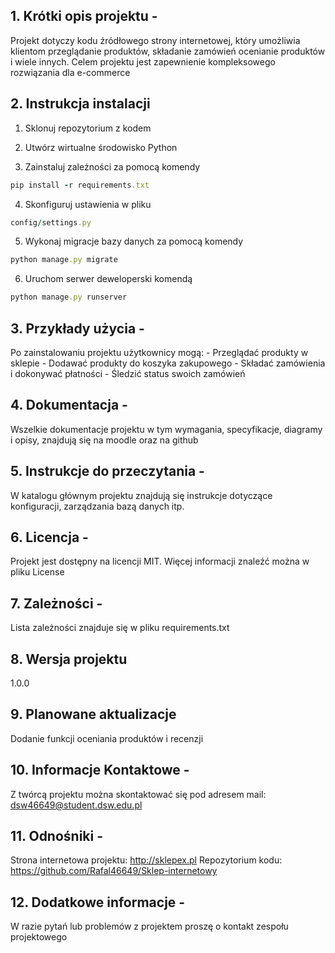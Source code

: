 ## 1. Krótki opis projektu - 
Projekt dotyczy kodu źródłowego strony internetowej, który umożliwia klientom przeglądanie produktów, składanie zamówień ocenianie produktów i wiele innych. Celem projektu jest zapewnienie kompleksowego rozwiązania dla e-commerce

## 2. Instrukcja instalacji
1. Sklonuj repozytorium z kodem
 
2. Utwórz wirtualne środowisko Python
 
3. Zainstaluj zależności za pomocą komendy
```ruby
pip install -r requirements.txt
```
  
4. Skonfiguruj ustawienia w pliku
```ruby
config/settings.py
```
  
5. Wykonaj migracje bazy danych za pomocą komendy
```ruby
python manage.py migrate
```
   
6. Uruchom serwer deweloperski komendą	
```ruby
python manage.py runserver
```
 
## 3. Przykłady użycia - 
Po zainstalowaniu projektu użytkownicy mogą:
	- Przeglądać produkty w sklepie
	- Dodawać produkty do koszyka zakupowego
	- Składać zamówienia i dokonywać płatności
	- Śledzić status swoich zamówień

## 4. Dokumentacja - 
Wszelkie dokumentacje projektu w tym wymagania, specyfikacje, diagramy i opisy, znajdują się na moodle oraz na github

## 5. Instrukcje do przeczytania - 
W katalogu głównym projektu znajdują się instrukcje dotyczące konfiguracji, zarządzania bazą danych itp.

## 6. Licencja - 
Projekt jest dostępny na licencji MIT. Więcej informacji znaleźć można w pliku License

## 7. Zależności - 
Lista zależności znajduje się w pliku requirements.txt

## 8. Wersja projektu
1.0.0

## 9. Planowane aktualizacje
Dodanie funkcji oceniania produktów i recenzji

## 10. Informacje Kontaktowe - 
Z twórcą projektu można skontaktować się pod adresem mail: dsw46649@student.dsw.edu.pl

## 11. Odnośniki - 
Strona internetowa projektu: http://sklepex.pl
Repozytorium kodu: https://github.com/Rafal46649/Sklep-internetowy

## 12. Dodatkowe informacje - 
W razie pytań lub problemów z projektem proszę o kontakt zespołu projektowego
